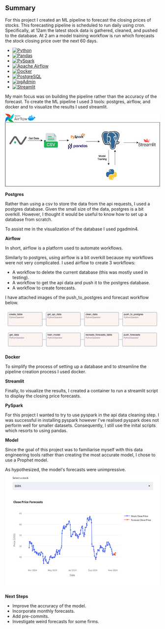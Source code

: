 ## Summary
For this project I created an ML pipeline to forecast the closing prices of stocks. This forecasting pipeline is scheduled to run daily using cron. Specifically, at 12am the latest stock data is gathered, cleaned, and pushed to the database. At 2 am a model training workflow is run which forecasts the stock closing price over the next 60 days.

- [![Python](https://img.shields.io/badge/Python-3.10-blue)](https://www.python.org)
- [![Pandas](https://img.shields.io/badge/Pandas-Data%20Analysis-green)](https://pandas.pydata.org)
- [![PySpark](https://img.shields.io/badge/PySpark-Big%20Data%20Analytics-yellow)](https://spark.apache.org/docs/latest/api/python/)
- [![Apache Airflow](https://img.shields.io/badge/Apache%20Airflow-Workflow%20Management-brightgreen)](https://airflow.apache.org)
- [![Docker](https://img.shields.io/badge/Docker-Containerization-blue)](https://www.docker.com)
- [![PostgreSQL](https://img.shields.io/badge/PostgreSQL-Database-blue)](https://www.postgresql.org)
- [![pgAdmin](https://img.shields.io/badge/pgAdmin-PostgreSQL%20Admin-orange)](https://www.pgadmin.org)
- [![Streamlit](https://img.shields.io/badge/Streamlit-Data%20Apps-red)](https://streamlit.io)


My main focus was on building the pipeline rather than the accuracy of the forecast. To create the ML pipeline I used 3 tools: postgres, airflow, and docker and to visualize the results I used streamlit.

![alt text](./source_images/finance_pipeline.png)

**Postgres**

Rather than using a csv to store the data from the api requests, I used a postgres database. Given the small size of the data, postgres is a bit overkill. However, I thought it would be useful to know how to set up a database from scratch.  

To assist me in the visualization of the database I used pgadmin4. 

**Airflow**

In short, airflow is a platform used to automate workflows.

Similarly to postgres, using airflow is a bit overkill because my workflows were not very complicated. I used airflow to create 3 workflows:
* A workflow to delete the current database (this was mostly used in testing).
* A workflow to get the api data and push it to the postgres database.
* A workflow to create forecasts.

I have attached images of the push_to_postgres and forecast workflow below.

![alt text](./source_images/push_to_postgres_workflow.png)
![alt text](./source_images/forecast_workflow.png)

**Docker**

To simplify the process of setting up a database and to streamline the pipeline creation process I used docker. 

**Streamlit**

Finally, to visualize the results, I created a container to run a streamlit script to display the closing price forecasts.

**PySpark**

For this project I wanted to try to use pyspark in the api data cleaning step. I was successful in installing pyspark however I've realised pyspark does not perform well for smaller datasets. Consequently, I still use the inital scripts which resorts to using pandas.

**Model**

Since the goal of this project was to familiarise myself with this data engineering tools rather than creating the most accurate model, I chose to use a Prophet model.

As hypothesized, the model's forecasts were unimpressive.
![Alt text](./source_images/streamlit_example.png)

**Next Steps**
* Improve the accruracy of the model.
* Incorporate monthly forecasts.
* Add pre-commits.
* Investigate weird forecasts for some firms.
